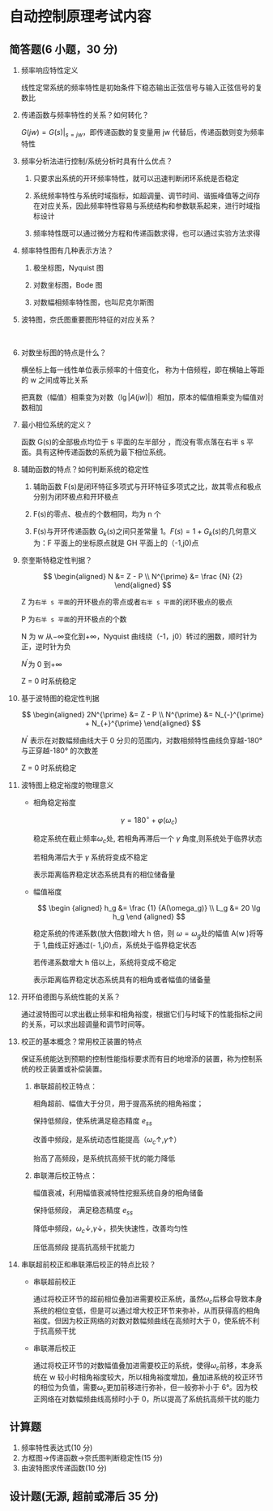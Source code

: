 # 自动控制原理考试内容

## 简答题(6 小题，30 分)

1. 频率响应特性定义

   线性定常系统的频率特性是初始条件下稳态输出正弦信号与输入正弦信号的复数比

2. 传递函数与频率特性的关系？如何转化？

   $G ( j w ) = G ( s ) | _ { s = j w }$，即传递函数的复变量用 jw 代替后，传递函数则变为频率特性

3. 频率分析法进行控制/系统分析时具有什么优点？

   1. 只要求出系统的开环频率特性，就可以迅速判断闭环系统是否稳定

   2. 系统频率特性与系统时域指标，如超调量、调节时间、谐振峰值等之间存在对应关系，因此频率特性容易与系统结构和参数联系起来，进行时域指标设计

   3. 频率特性既可以通过微分方程和传递函数求得，也可以通过实验方法求得

4. 频率特性图有几种表示方法？

   1. 极坐标图，Nyquist 图

   2. 对数坐标图，Bode 图

   3. 对数幅相频率特性图，也叫尼克尔斯图

5. 波特图，奈氏图重要图形特征的对应关系？

   ​

6. 对数坐标图的特点是什么？

   横坐标上每一线性单位表示频率的十倍变化， 称为十倍频程，即在横轴上等距的 w 之间成等比关系

   把真数（幅值）相乘变为对数（$\lg{|A(jw)|}$）相加，原本的幅值相乘变为幅值对数相加

7. 最小相位系统的定义？

   函数 G(s)的全部极点均位于 s 平面的左半部分 ，而没有零点落在右半 s 平面。具有这种传递函数的系统为最下相位系统。

8. 辅助函数的特点？如何判断系统的稳定性

   1. 辅助函数 F(s)是闭环特征多项式与开环特征多项式之比，故其零点和极点分别为闭环极点和开环极点

   2. F(s)的零点、极点的个数相同，均为 n 个

   3. F(s)与开环传递函数 $G_k(s)$之间只差常量 1。$F(s)=1+G_k(s)$的几何意义为：F 平面上的坐标原点就是 GH 平面上的（-1,j0)点

9. 奈奎斯特稳定性判据？

   $$
    \begin{aligned}
    N &= Z - P \\
    N^{\prime} &= \frac {N} {2}
    \end{aligned}
   $$

   Z 为`右半 s 平面`的开环极点的零点或者`右半 s 平面`的闭环极点的极点

   P 为`右半 s 平面`的开环极点的个数

   N 为 w 从$-\infty$变化到$+\infty$，Nyquist 曲线绕（-1，j0）转过的圈数，顺时针为正，逆时针为负

   $N^{\prime}$为 0 到$+\infty$

   Z = 0 时系统稳定

10. 基于波特图的稳定性判据

    $$
    \begin{aligned}
    2N^{\prime} &= Z - P \\
    N^{\prime} &= N_{-}^{\prime} + N_{+}^{\prime}
    \end{aligned}
    $$

    $N^{\prime}$ 表示在对数幅频曲线大于 0 分贝的范围内，对数相频特性曲线负穿越-180° 与正穿越-180° 的次数差

    Z = 0 时系统稳定

11. 波特图上稳定裕度的物理意义

    - 相角稳定裕度

      $$
      \gamma = 180^{\circ} + \varphi(\omega_c)
      $$

      稳定系统在截止频率$\omega_c$处, 若相角再滞后一个 $\gamma$ 角度,则系统处于临界状态

      若相角滞后大于 $\gamma$ 系统将变成不稳定

      表示距离临界稳定状态系统具有的相位储备量

    - 幅值裕度

      $$
      \begin {aligned}
      h_g &= \frac {1} {A(\omega_g)} \\
      L_g &= 20 \lg h_g
      \end {aligned}
      $$

      稳定系统的传递系数(放大倍数)增大 h 倍，则 $\omega=\omega_g$处的幅值 A(w )将等于 1,曲线正好通过(- 1,j0)点，系统处于临界稳定状态

      若传递系数增大 h 倍以上，系统将变成不稳定

      表示距离临界稳定状态系统具有的相角或者幅值的储备量

12. 开环伯德图与系统性能的关系？

    通过波特图可以求出截止频率和相角裕度，根据它们与时域下的性能指标之间的关系，可以求出超调量和调节时间等。

13. 校正的基本概念？常用校正装置的特点

    保证系统能达到预期的控制性能指标要求而有目的地增添的装置，称为控制系统的校正装置或补偿装置。

    1. 串联超前校正特点：

       相角超前、幅值大于分贝，用于提高系统的相角裕度；

       保持低频段，使系统满足稳态精度 $e_{ss}$

       改善中频段，是系统动态性能提高（$\omega_c \uparrow, \gamma \uparrow$）

       抬高了高频段，是系统抗高频干扰的能力降低

    2. 串联滞后校正特点：

       幅值衰减，利用幅值衰减特性挖掘系统自身的相角储备

       保持低频段， 满足稳态精度 $e_{ss}$

       降低中频段，$\omega_c \downarrow, \gamma \downarrow$，损失快速性，改善均匀性

       压低高频段 提高抗高频干扰能力

14. 串联超前校正和串联滞后校正的特点比较？

    - 串联超前校正

      通过将校正环节的超前相位叠加进需要校正系统，虽然$\omega_c$后移会导致本身系统的相位变低，但是可以通过增大校正环节来弥补，从而获得高的相角裕度。但因为校正网络的对数对数幅频曲线在高频时大于 0，使系统不利于抗高频干扰

    - 串联滞后校正

      通过将校正环节的对数幅值叠加进需要校正的系统，使得$\omega_c$前移，本身系统在 w 较小时相角裕度较大，所以相角裕度增加，叠加进系统的校正环节的相位为负值，需要$\omega_c$更加前移进行弥补，但一般弥补小于 6°。因为校正网络在对数幅频曲线高频时小于 0，所以提高了系统抗高频干扰的能力

## 计算题

1. 频率特性表达式(10 分)
2. 方框图$\rightarrow$传递函数$\rightarrow$奈氏图判断稳定性(15 分)
3. 由波特图求传递函数(10 分)

## 设计题(无源, 超前或滞后 35 分)

